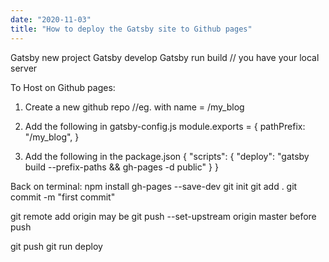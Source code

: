 ```yaml
---
date: "2020-11-03"
title: "How to deploy the Gatsby site to Github pages"
---
```


Gatsby new project <url>
Gatsby develop
Gatsby run build // you have your  local server

To Host on Github pages:
1. Create a new github repo //eg. with name = /my_blog




2. Add the following in gatsby-config.js
   module.exports = {
  pathPrefix: "/my_blog",
  }



3. Add the following in the package.json
{
  "scripts": {
    "deploy": "gatsby build --prefix-paths && gh-pages -d public"
  }
}

Back on terminal: 
npm install gh-pages --save-dev
git init
git add .
git commit -m "first commit"





git remote add origin <url>
may be   git push --set-upstream origin master before push  
   
git push
git run deploy

